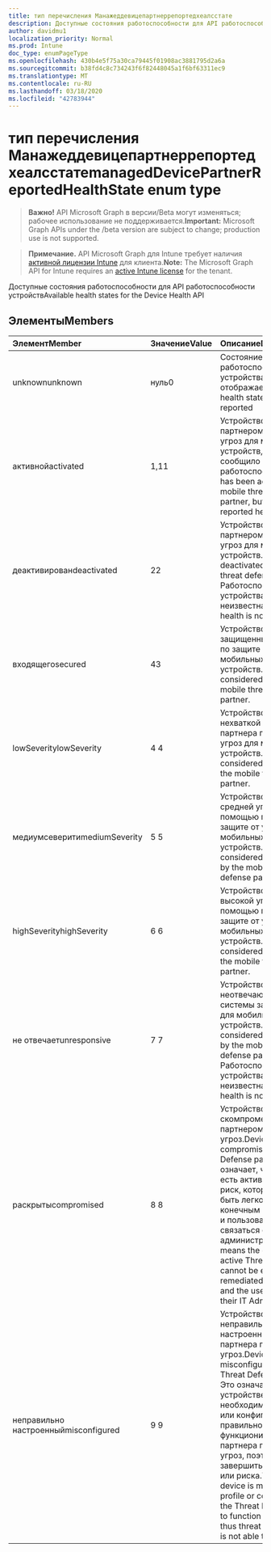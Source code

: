 ```yaml
---
title: тип перечисления Манажеддевицепартнеррепортедхеалсстате
description: Доступные состояния работоспособности для API работоспособности устройств
author: davidmu1
localization_priority: Normal
ms.prod: Intune
doc_type: enumPageType
ms.openlocfilehash: 430b4e5f75a30ca79445f01908ac3881795d2a6a
ms.sourcegitcommit: b38fd4c8c734243f6f82448045a1f6bf63311ec9
ms.translationtype: MT
ms.contentlocale: ru-RU
ms.lasthandoff: 03/18/2020
ms.locfileid: "42783944"
---
```

# <a name="manageddevicepartnerreportedhealthstate-enum-type"></a><span data-ttu-id="fcee8-103">тип перечисления Манажеддевицепартнеррепортедхеалсстате</span><span class="sxs-lookup"><span data-stu-id="fcee8-103">managedDevicePartnerReportedHealthState enum type</span></span>

> <span data-ttu-id="fcee8-104">**Важно!** API Microsoft Graph в версии/Beta могут изменяться; рабочее использование не поддерживается.</span><span class="sxs-lookup"><span data-stu-id="fcee8-104">**Important:** Microsoft Graph APIs under the /beta version are subject to change; production use is not supported.</span></span>

> <span data-ttu-id="fcee8-105">**Примечание.** API Microsoft Graph для Intune требует наличия [активной лицензии Intune](https://go.microsoft.com/fwlink/?linkid=839381) для клиента.</span><span class="sxs-lookup"><span data-stu-id="fcee8-105">**Note:** The Microsoft Graph API for Intune requires an [active Intune license](https://go.microsoft.com/fwlink/?linkid=839381) for the tenant.</span></span>

<span data-ttu-id="fcee8-106">Доступные состояния работоспособности для API работоспособности устройств</span><span class="sxs-lookup"><span data-stu-id="fcee8-106">Available health states for the Device Health API</span></span>

## <a name="members"></a><span data-ttu-id="fcee8-107">Элементы</span><span class="sxs-lookup"><span data-stu-id="fcee8-107">Members</span></span>
|<span data-ttu-id="fcee8-108">Элемент</span><span class="sxs-lookup"><span data-stu-id="fcee8-108">Member</span></span>|<span data-ttu-id="fcee8-109">Значение</span><span class="sxs-lookup"><span data-stu-id="fcee8-109">Value</span></span>|<span data-ttu-id="fcee8-110">Описание</span><span class="sxs-lookup"><span data-stu-id="fcee8-110">Description</span></span>|
|:---|:---|:---|
|<span data-ttu-id="fcee8-111">unknown</span><span class="sxs-lookup"><span data-stu-id="fcee8-111">unknown</span></span>|<span data-ttu-id="fcee8-112">нуль</span><span class="sxs-lookup"><span data-stu-id="fcee8-112">0</span></span>|<span data-ttu-id="fcee8-113">Состояние работоспособности устройства еще не отображается</span><span class="sxs-lookup"><span data-stu-id="fcee8-113">Device health state is not yet reported</span></span>|
|<span data-ttu-id="fcee8-114">активной</span><span class="sxs-lookup"><span data-stu-id="fcee8-114">activated</span></span>|<span data-ttu-id="fcee8-115">1,1</span><span class="sxs-lookup"><span data-stu-id="fcee8-115">1</span></span>|<span data-ttu-id="fcee8-116">Устройство активировано партнером по защите от угроз для мобильных устройств, но еще не сообщило о работоспособности.</span><span class="sxs-lookup"><span data-stu-id="fcee8-116">Device has been activated by a mobile threat defense partner, but has not yet reported health.</span></span>|
|<span data-ttu-id="fcee8-117">деактивирован</span><span class="sxs-lookup"><span data-stu-id="fcee8-117">deactivated</span></span>|<span data-ttu-id="fcee8-118">2</span><span class="sxs-lookup"><span data-stu-id="fcee8-118">2</span></span>|<span data-ttu-id="fcee8-119">Устройство отключено партнером по защите от угроз для мобильных устройств.</span><span class="sxs-lookup"><span data-stu-id="fcee8-119">Device has been deactivated by a mobile threat defense partner.</span></span> <span data-ttu-id="fcee8-120">Работоспособность устройства неизвестна.</span><span class="sxs-lookup"><span data-stu-id="fcee8-120">The device health is not known.</span></span>|
|<span data-ttu-id="fcee8-121">входящего</span><span class="sxs-lookup"><span data-stu-id="fcee8-121">secured</span></span>|<span data-ttu-id="fcee8-122">4</span><span class="sxs-lookup"><span data-stu-id="fcee8-122">3</span></span>|<span data-ttu-id="fcee8-123">Устройство считается защищенным партнером по защите от угроз для мобильных устройств.</span><span class="sxs-lookup"><span data-stu-id="fcee8-123">Device is considered secured by the mobile threat defense partner.</span></span>|
|<span data-ttu-id="fcee8-124">lowSeverity</span><span class="sxs-lookup"><span data-stu-id="fcee8-124">lowSeverity</span></span>|<span data-ttu-id="fcee8-125">4 </span><span class="sxs-lookup"><span data-stu-id="fcee8-125">4</span></span>|<span data-ttu-id="fcee8-126">Устройство считается нехваткой угроз для партнера по защите от угроз для мобильных устройств.</span><span class="sxs-lookup"><span data-stu-id="fcee8-126">Device is considered low threat by the mobile threat defense partner.</span></span>|
|<span data-ttu-id="fcee8-127">медиумсеверити</span><span class="sxs-lookup"><span data-stu-id="fcee8-127">mediumSeverity</span></span>|<span data-ttu-id="fcee8-128">5 </span><span class="sxs-lookup"><span data-stu-id="fcee8-128">5</span></span>|<span data-ttu-id="fcee8-129">Устройство считается средней угрозой с помощью партнера по защите от угроз для мобильных устройств.</span><span class="sxs-lookup"><span data-stu-id="fcee8-129">Device is considered medium threat by the mobile threat defense partner.</span></span>|
|<span data-ttu-id="fcee8-130">highSeverity</span><span class="sxs-lookup"><span data-stu-id="fcee8-130">highSeverity</span></span>|<span data-ttu-id="fcee8-131">6 </span><span class="sxs-lookup"><span data-stu-id="fcee8-131">6</span></span>|<span data-ttu-id="fcee8-132">Устройство считается высокой угрозой с помощью партнера по защите от угроз для мобильных устройств.</span><span class="sxs-lookup"><span data-stu-id="fcee8-132">Device is considered high threat by the mobile threat defense partner.</span></span>|
|<span data-ttu-id="fcee8-133">не отвечает</span><span class="sxs-lookup"><span data-stu-id="fcee8-133">unresponsive</span></span>|<span data-ttu-id="fcee8-134">7 </span><span class="sxs-lookup"><span data-stu-id="fcee8-134">7</span></span>|<span data-ttu-id="fcee8-135">Устройство считается неотвечающим для системы защиты от угроз для мобильных устройств.</span><span class="sxs-lookup"><span data-stu-id="fcee8-135">Device is considered unresponsive by the mobile threat defense partner.</span></span> <span data-ttu-id="fcee8-136">Работоспособность устройства неизвестна.</span><span class="sxs-lookup"><span data-stu-id="fcee8-136">The device health is not known.</span></span>|
|<span data-ttu-id="fcee8-137">раскрыты</span><span class="sxs-lookup"><span data-stu-id="fcee8-137">compromised</span></span>|<span data-ttu-id="fcee8-138">8 </span><span class="sxs-lookup"><span data-stu-id="fcee8-138">8</span></span>|<span data-ttu-id="fcee8-139">Устройство считается скомпрометированным партнером по защите от угроз.</span><span class="sxs-lookup"><span data-stu-id="fcee8-139">Device is considered compromised by the Threat Defense partner.</span></span> <span data-ttu-id="fcee8-140">Это означает, что у устройства есть активная угроза или риск, который не может быть легко исправлен конечным пользователем, и пользователь должен связаться с администратором ИТ.</span><span class="sxs-lookup"><span data-stu-id="fcee8-140">This means the device has an active Threat or Risk which cannot be easily remediated by the end user and the user should contact their IT Admin.</span></span>|
|<span data-ttu-id="fcee8-141">неправильно настроенный</span><span class="sxs-lookup"><span data-stu-id="fcee8-141">misconfigured</span></span>|<span data-ttu-id="fcee8-142">9 </span><span class="sxs-lookup"><span data-stu-id="fcee8-142">9</span></span>|<span data-ttu-id="fcee8-143">Устройство считается неправильно настроенным с помощью партнера по защите от угроз.</span><span class="sxs-lookup"><span data-stu-id="fcee8-143">Device is considered misconfigured with the Threat Defense partner.</span></span> <span data-ttu-id="fcee8-144">Это означает, что на устройстве отсутствует необходимый профиль или конфигурация для правильного функционирования партнера по защите от угроз, поэтому не удается завершить анализ угроз или риска.</span><span class="sxs-lookup"><span data-stu-id="fcee8-144">This means the device is missing a required profile or configuration for the Threat Defense Partner to function properly and is thus threat or risk analysis is not able to complete.</span></span>|



